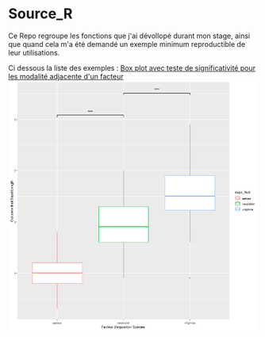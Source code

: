# Source_R
Ce Repo regroupe les fonctions que j'ai dévollopé durant mon stage, ainsi que quand cela m'a été demandé un exemple minimum reproductible de leur utilisations.

Ci dessous la liste des exemples :
[Box plot avec teste de significativité pour les modalité adjacente d'un facteur](exemples/box_plot_signif_group_adjacent/box_plot_test_signifgroup_contigu.R)  
![image](exemples/box_plot_signif_group_adjacent/exemple_box_plot.png)
